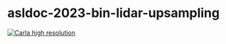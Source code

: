 # asldoc-2023-bin-lidar-upsampling

[![Carla high resolution](http://img.youtube.com/vi/7GIyPLIMHdc/0.jpg)](https://youtu.be/7GIyPLIMHdc "Carla high resolution")
